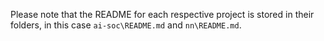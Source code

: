 Please note that the README for each respective project is stored in their folders, in this case `ai-soc\README.md` and `nn\README.md`. 